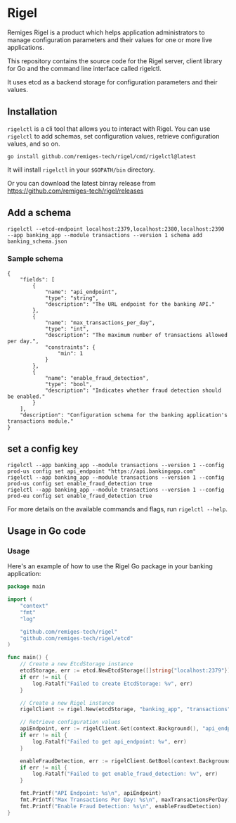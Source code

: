 # Rigel

Remiges Rigel is a product which helps application administrators to manage configuration parameters and their values for one or more live applications.

This repository contains the source code for the Rigel server, client library for Go and the command line interface called rigelctl.

It uses etcd as a backend storage for configuration parameters and their values.

## Installation

`rigelctl` is a cli tool that allows you to interact with Rigel. You can use `rigelctl` to add schemas, set configuration values, retrieve configuration values, and so on.

```
go install github.com/remiges-tech/rigel/cmd/rigelctl@latest

```

It will install `rigelctl` in your `$GOPATH/bin` directory.

Or you can download the latest binray release from https://github.com/remiges-tech/rigel/releases 

## Add a schema


```
rigelctl --etcd-endpoint localhost:2379,localhost:2380,localhost:2390 --app banking_app --module transactions --version 1 schema add banking_schema.json
```


### Sample schema

```
{
    "fields": [
        {
            "name": "api_endpoint",
            "type": "string",
            "description": "The URL endpoint for the banking API."
        },
        {
            "name": "max_transactions_per_day",
            "type": "int",
            "description": "The maximum number of transactions allowed per day.",
            "constraints": {
                "min": 1
            }
        },
        {
            "name": "enable_fraud_detection", 
            "type": "bool",
            "description": "Indicates whether fraud detection should be enabled."
        }
    ],
    "description": "Configuration schema for the banking application's transactions module."
}
```

## set a config key

```
rigelctl --app banking_app --module transactions --version 1 --config prod-us config set api_endpoint "https://api.bankingapp.com"
rigelctl --app banking_app --module transactions --version 1 --config prod-us config set enable_fraud_detection true
rigelctl --app banking_app --module transactions --version 1 --config prod-eu config set enable_fraud_detection true
```

For more details on the available commands and flags, run `rigelctl --help`.


## Usage in Go code


### Usage

Here's an example of how to use the Rigel Go package in your banking application:

```go
package main

import (
    "context"
    "fmt"
    "log"

    "github.com/remiges-tech/rigel"
    "github.com/remiges-tech/rigel/etcd"
)

func main() {
    // Create a new EtcdStorage instance
    etcdStorage, err := etcd.NewEtcdStorage([]string{"localhost:2379"})
    if err != nil {
        log.Fatalf("Failed to create EtcdStorage: %v", err)
    }

    // Create a new Rigel instance
    rigelClient := rigel.New(etcdStorage, "banking_app", "transactions", 1, "banking_config")

    // Retrieve configuration values
    apiEndpoint, err := rigelClient.Get(context.Background(), "api_endpoint")
    if err != nil {
        log.Fatalf("Failed to get api_endpoint: %v", err)
    }

    enableFraudDetection, err := rigelClient.GetBool(context.Background(), "enable_fraud_detection")
    if err != nil {
        log.Fatalf("Failed to get enable_fraud_detection: %v", err)
    }

    fmt.Printf("API Endpoint: %s\n", apiEndpoint)
    fmt.Printf("Max Transactions Per Day: %s\n", maxTransactionsPerDay)
    fmt.Printf("Enable Fraud Detection: %s\n", enableFraudDetection)
}
